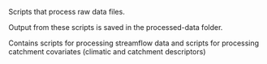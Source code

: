 Scripts that process raw data files.

Output from these scripts is saved in the processed-data folder.

Contains scripts for processing streamflow data and scripts for processing catchment covariates (climatic and catchment descriptors)

